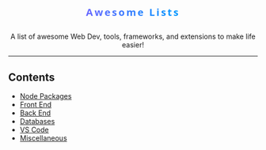 <div align="center">
  <img src="data:image/svg+xml,%3Csvg fill='none' viewBox='0 0 800 86' xmlns='http://www.w3.org/2000/svg'%3E%3CforeignObject width='100%25' height='100%25'%3E%3Cdiv xmlns='http://www.w3.org/1999/xhtml'%3E%3Cstyle%3E svg %7B display: block; color: white; font-family: system-ui, -apple-system, 'Segoe UI', Roboto, Helvetica, Arial, sans-serif, 'Apple Color Emoji', 'Segoe UI Emoji'; width: 100%25; height: fit-content; %7D .content %7B display: flex; align-items: center; justify-content: center; width: 100%25; height: fit-content; %7D h1 %7B font-family: system-ui, -apple-system, 'Segoe UI', Roboto, Helvetica, Arial, sans-serif, 'Apple Color Emoji', 'Segoe UI Emoji'; white-space: nowrap; text-align: center; text-decoration: underline; font-size: 32px; letter-spacing: 5px; background: linear-gradient(to right, %236666ff, %230099ff, %2300ff00, %23ff3399, %236666ff); -webkit-background-clip: text; background-clip: text; color: transparent; animation: rainbow_animation 6s ease-in-out infinite; background-size: 400%25 100%25; %7D @keyframes rainbow_animation %7B 0%25, 100%25 %7B background-position: 0 0; %7D 50%25 %7B background-position: 100%25 0; %7D %7D %3C/style%3E%3Cdiv class='content'%3E%3Ch1%3EAwesome Lists%3C/h1%3E%3C/div%3E%3C/div%3E%3C/foreignObject%3E%3C/svg%3E%0A" />
  <p>A list of awesome Web Dev, tools, frameworks, and extensions to make life easier!</p>
</div>

---

## Contents

- [Node Packages](https://github.com/parkercode98/test-awesome-list/blob/main/lists/node-packages/node-packages.md)
- [Front End](https://github.com/parkercode98/test-awesome-list/blob/main/lists/front-end/front-end.md)
- [Back End](https://github.com/parkercode98/test-awesome-list/blob/main/lists/back-end/back-end.md)
- [Databases](https://github.com/parkercode98/test-awesome-list/blob/main/lists/databases/databases.md)
- [VS Code](https://github.com/parkercode98/test-awesome-list/blob/main/lists/vs-code/vs-code.md)
- [Miscellaneous](https://github.com/parkercode98/test-awesome-list/blob/main/lists/miscellaneous/miscellaneous.md)
